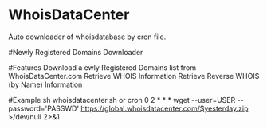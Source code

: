 # WhoisDataCenter
Auto downloader of whoisdatabase by cron file. 

#Newly Registered Domains Downloader

#Features
Download a ewly Registered Domains list from WhoisDataCenter.com
Retrieve WHOIS Information
Retrieve Reverse WHOIS (by Name) Information

#Example
sh whoisdatacenter.sh
or 
cron
0 2 * * * wget --user=USER --password='PASSWD' https://global.whoisdatacenter.com/$yesterday.zip >/dev/null 2>&1

